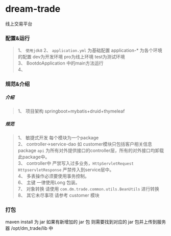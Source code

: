 # dream-trade
线上交易平台
### 配置&运行
>1、 `使用jdk8`
    2、 `application.yml` 为基础配置 application-* 为各个环境的配置 dev为开发环境 pro为线上环境 test为测试环境  
    3、 BootdoApplication 中的main方法运行  
    4、 

### 规范&介绍
##### 介绍
>1、 项目架构  springboot+mybatis+druid+thymeleaf

#####  规范
>1、 敏捷式开发 每个模块为一个package  
        2、 controller->service-dao 如 customer模块只包括客户相关信息 package `api` 为所有对外提供接口的controller层，所有的对外接口均卸载此package中。  
        3、 controller中 严禁写入过多业务，`HttpServletRequest` `HttpservletResponse` 严禁传入到service层中。  
        4、 多表操作必须要使用事务控制。  
        6、 主键 一律使用Long 包装。  
        7、 对象转换 请使用 `com.dm.trade.common.utils.BeanUtils` 进行转换  
        8、 其它未尽事项 请参考 customer 模块  
### 
    
### 打包  
maven install  为 jar 如果有新增加的 jar 包 则需要找到对应的 jar 包并上传到服务器 /opt/dm_trade/lib 中





